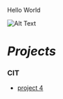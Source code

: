 Hello World

![Alt Text](https://www.billboard.com/files/styles/article_main_image/public/media/kanye-west-2015-a-billboard-1548.jpg)


# _Projects_

### CIT

* [project 4](https://uo-cit.github.io/project-4-arooney3/)

